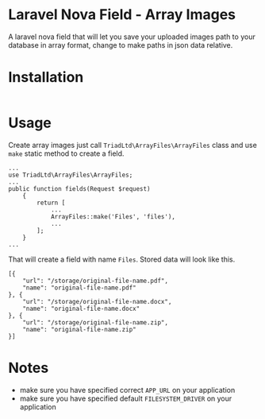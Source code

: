 # Laravel Nova Field - Array Images
A laravel nova field that will let you save your uploaded images path to your database in array format, change
to make paths in json data relative.

# Installation
```
```

# Usage
Create array images just call `TriadLtd\ArrayFiles\ArrayFiles` class and use `make` static method to create a field.
```
...
use TriadLtd\ArrayFiles\ArrayFiles;
...
public function fields(Request $request)
    {
        return [
            ...
            ArrayFiles::make('Files', 'files'),
            ...
        ];
    }
...
```
That will create a field with name `Files`. Stored data will look like this.
```
[{
    "url": "/storage/original-file-name.pdf",
    "name": "original-file-name.pdf"
}, {
    "url": "/storage/original-file-name.docx",
    "name": "original-file-name.docx"
}, {
    "url": "/storage/original-file-name.zip",
    "name": "original-file-name.zip"
}]
```

# Notes
- make sure you have specified correct `APP_URL` on your application
- make sure you have specified default `FILESYSTEM_DRIVER` on your application
